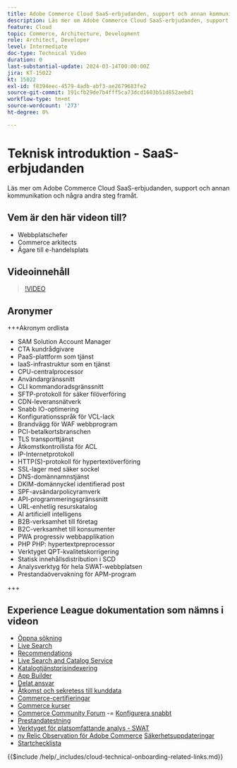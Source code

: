 ```yaml
---
title: Adobe Commerce Cloud SaaS-erbjudanden, support och annan kommunikation samt några nästa steg
description: Läs mer om Adobe Commerce Cloud SaaS-erbjudanden, support och annan kommunikation och några andra steg framåt.
feature: Cloud
topic: Commerce, Architecture, Development
role: Architect, Developer
level: Intermediate
doc-type: Technical Video
duration: 0
last-substantial-update: 2024-03-14T00:00:00Z
jira: KT-15022
kt: 15022
exl-id: f8394eec-4579-4adb-abf3-ae2679683fe2
source-git-commit: 191cfb29de7b4fff5ca73dcd1603b51d852aebd1
workflow-type: tm+mt
source-wordcount: '273'
ht-degree: 0%

---
```


# Teknisk introduktion - SaaS-erbjudanden

Läs mer om Adobe Commerce Cloud SaaS-erbjudanden, support och annan kommunikation och några andra steg framåt.

## Vem är den här videon till?

- Webbplatschefer
- Commerce arkitects
- Ägare till e-handelsplats

## Videoinnehåll

>[!VIDEO](https://video.tv.adobe.com/v/3432835?learn=on&captions=swe)

## Aronymer

+++Akronym ordlista

- SAM Solution Account Manager
- CTA kundrådgivare
- PaaS-plattform som tjänst
- IaaS-infrastruktur som en tjänst
- CPU-centralprocessor
- Användargränssnitt
- CLI kommandoradsgränssnitt
- SFTP-protokoll för säker filöverföring
- CDN-leveransnätverk
- Snabb IO-optimering
- Konfigurationsspråk för VCL-lack
- Brandvägg för WAF webbprogram
- PCI-betalkortsbranschen
- TLS transporttjänst
- Åtkomstkontrollista för ACL
- IP-Internetprotokoll
- HTTP(S)-protokoll för hypertextöverföring
- SSL-lager med säker sockel
- DNS-domännamnstjänst
- DKIM-domännyckel identifierad post
- SPF-avsändarpolicyramverk
- API-programmeringsgränssnitt
- URL-enhetlig resurskatalog
- AI artificiell intelligens
- B2B-verksamhet till företag
- B2C-verksamhet till konsumenter
- PWA progressiv webbapplikation
- PHP PHP: hypertextpreprocessor
- Verktyget QPT-kvalitetskorrigering
- Statisk innehållsdistribution i SCD
- Analysverktyg för hela SWAT-webbplatsen
- Prestandaövervakning för APM-program

+++

## Experience League dokumentation som nämns i videon

- [Öppna sökning](https://experienceleague.adobe.com/docs/commerce-cloud-service/user-guide/configure/service/opensearch.html?lang=sv-SE)
- [Live Search](https://experienceleague.adobe.com/docs/commerce-merchant-services/live-search/overview.html?lang=sv-SE)
- [Recommendations](https://experienceleague.adobe.com/docs/commerce-merchant-services/product-recommendations/overview.html?lang=sv-SE)
- [Live Search and Catalog Service](https://experienceleague.adobe.com/docs/events/adobe-developers-live-recordings/2023/nov2023/nov-commerce/commerce-search-and-catalog-service.html?lang=sv-SE)
- [Katalogtjänstprisindexering](https://experienceleague.adobe.com/docs/commerce-merchant-services/price-indexer/price-indexing.html?lang=sv-SE)
- [App Builder](https://experienceleague.adobe.com/docs/commerce-learn/tutorials/adobe-developer-app-builder/app-builder-technical-overview.html?lang=sv-SE)
- [Delat ansvar](https://experienceleague.adobe.com/docs/commerce-operations/security-and-compliance/shared-responsibility.html?lang=sv-SE)
- [Åtkomst och sekretess till kunddata](https://experienceleague.adobe.com/docs/commerce-knowledge-base/kb/announcements/commerce-announcements/adobe-support-customer-data-access-and-privacy.html?lang=sv-SE)
- [Commerce-certifieringar](https://experienceleague.adobe.com/docs/certification/program/technical-certifications/ac/ac-overview.html?lang=sv-SE)
- [Commerce kurser](https://learning.adobe.com/catalog.html?products=Commerce)
- [Commerce Community Forum](https://community.magento.com/)
-= [Konfigurera snabbt](https://experienceleague.adobe.com/docs/commerce-cloud-service/user-guide/cdn/setup-fastly/fastly-configuration.html?lang=sv-SE)
- [Prestandatestning](https://experienceleague.adobe.com/sv/docs/commerce-operations/implementation-playbook/best-practices/maintenance/backend-performance)
- [Verktyget för platsomfattande analys - SWAT](https://experienceleague.adobe.com/docs/commerce-knowledge-base/kb/support-tools/site-wide-analysis-tool/swat-tool-overview.html?lang=sv-SE&)
- [ny Relic Observation för Adobe Commerce](https://experienceleague.adobe.com/docs/commerce-operations/tools/observation-for-adobe-commerce/intro.html?lang=sv-SE)
  [Säkerhetsuppdateringar](https://experienceleague.adobe.com/docs/commerce-operations/release/notes/security-patches/overview.html?lang=sv-SE)
- [Startchecklista](https://experienceleague.adobe.com/docs/commerce-cloud-service/user-guide/launch/checklist.html?lang=sv-SE)

{{$include /help/_includes/cloud-technical-onboarding-related-links.md}}

